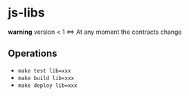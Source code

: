 # js-libs

**warning** version < 1 <=> At any moment the contracts change

## Operations

- `make test lib=xxx`
- `make build lib=xxx`
- `make deploy lib=xxx`

